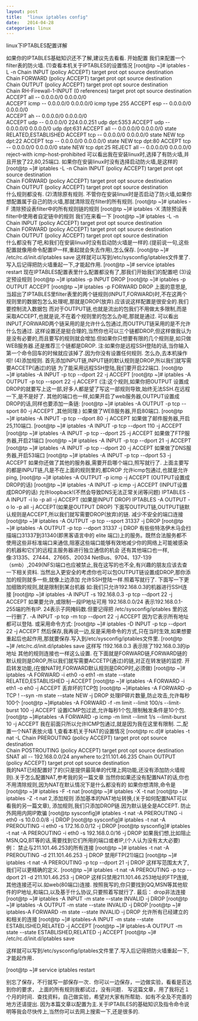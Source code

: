 ```yaml
---
layout: post
title:  "linux iptables config"
date:   2014-04-28
categories: linux
---
```


linux下IPTABLES配置详解

如果你的IPTABLES基础知识还不了解,建议先去看看.
开始配置
我们来配置一个filter表的防火墙.
(1)查看本机关于IPTABLES的设置情况
[root@tp ~]# iptables -L -n
Chain INPUT (policy ACCEPT)
target       prot opt source                 destination         
Chain FORWARD (policy ACCEPT)
target       prot opt source                 destination         
Chain OUTPUT (policy ACCEPT)
target       prot opt source                 destination         
Chain RH-Firewall-1-INPUT (0 references)
target       prot opt source                 destination         
ACCEPT       all    --    0.0.0.0/0              0.0.0.0/0           
ACCEPT       icmp --    0.0.0.0/0              0.0.0.0/0             icmp type 255 
ACCEPT       esp    --    0.0.0.0/0              0.0.0.0/0           
ACCEPT       ah     --    0.0.0.0/0              0.0.0.0/0           
ACCEPT       udp    --    0.0.0.0/0              224.0.0.251           udp dpt:5353 
ACCEPT       udp    --    0.0.0.0/0              0.0.0.0/0             udp dpt:631 
ACCEPT       all    --    0.0.0.0/0              0.0.0.0/0             state RELATED,ESTABLISHED 
ACCEPT       tcp    --    0.0.0.0/0              0.0.0.0/0             state NEW tcp dpt:22 
ACCEPT       tcp    --    0.0.0.0/0              0.0.0.0/0             state NEW tcp dpt:80 
ACCEPT       tcp    --    0.0.0.0/0              0.0.0.0/0             state NEW tcp dpt:25 
REJECT       all    --    0.0.0.0/0              0.0.0.0/0             reject-with icmp-host-prohibited 
可以看出我在安装linux时,选择了有防火墙,并且开放了22,80,25端口.
如果你在安装linux时没有选择启动防火墙,是这样的
[root@tp ~]# iptables -L -n
Chain INPUT (policy ACCEPT)
target       prot opt source                 destination         
Chain FORWARD (policy ACCEPT)
target       prot opt source                 destination         
Chain OUTPUT (policy ACCEPT)
target       prot opt source                 destination  
什么规则都没有.
(2)清除原有规则.
不管你在安装linux时是否启动了防火墙,如果你想配置属于自己的防火墙,那就清除现在filter的所有规则.
[root@tp ~]# iptables -F        清除预设表filter中的所有规则链的规则
[root@tp ~]# iptables -X        清除预设表filter中使用者自定链中的规则
我们在来看一下
[root@tp ~]# iptables -L -n
Chain INPUT (policy ACCEPT)
target       prot opt source                 destination         
Chain FORWARD (policy ACCEPT)
target       prot opt source                 destination         
Chain OUTPUT (policy ACCEPT)
target       prot opt source                 destination      
什么都没有了吧,和我们在安装linux时没有启动防火墙是一样的.(提前说一句,这些配置就像用命令配置IP一样,重起就会失去作用),怎么保存.
[root@tp ~]# /etc/rc.d/init.d/iptables save
这样就可以写到/etc/sysconfig/iptables文件里了.写入后记得把防火墙重起一下,才能起作用.
[root@tp ~]# service iptables restart
现在IPTABLES配置表里什么配置都没有了,那我们开始我们的配置吧
(3)设定预设规则
[root@tp ~]# iptables -p INPUT DROP
[root@tp ~]# iptables -p OUTPUT ACCEPT
[root@tp ~]# iptables -p FORWARD DROP
上面的意思是,当超出了IPTABLES里filter表里的两个链规则(INPUT,FORWARD)时,不在这两个规则里的数据包怎么处理呢,那就是DROP(放弃).应该说这样配置是很安全的.我们要控制流入数据包
而对于OUTPUT链,也就是流出的包我们不用做太多限制,而是采取ACCEPT,也就是说,不在着个规则里的包怎么办呢,那就是通过.
可以看出INPUT,FORWARD两个链采用的是允许什么包通过,而OUTPUT链采用的是不允许什么包通过.
这样设置还是挺合理的,当然你也可以三个链都DROP,但这样做我认为是没有必要的,而且要写的规则就会增加.但如果你只想要有限的几个规则是,如只做WEB服务器.还是推荐三个链都是DROP.
注:如果你是远程SSH登陆的话,当你输入第一个命令回车的时候就应该掉了.因为你没有设置任何规则.
怎么办,去本机操作呗!
(4)添加规则.
首先添加INPUT链,INPUT链的默认规则是DROP,所以我们就写需要ACCETP(通过)的链
为了能采用远程SSH登陆,我们要开启22端口.
[root@tp ~]# iptables -A INPUT -p tcp --dport 22 -j ACCEPT
[root@tp ~]# iptables -A OUTPUT -p tcp --sport 22 -j ACCEPT (注:这个规则,如果你把OUTPUT 设置成DROP的就要写上这一部,好多人都是望了写这一部规则导致,始终无法SSH.在远程一下,是不是好了.
其他的端口也一样,如果开启了web服务器,OUTPUT设置成DROP的话,同样也要添加一条链:
[root@tp ~]# iptables -A OUTPUT -p tcp --sport 80 -j ACCEPT ,其他同理.)
如果做了WEB服务器,开启80端口.
[root@tp ~]# iptables -A INPUT -p tcp --dport 80 -j ACCEPT
如果做了邮件服务器,开启25,110端口.
[root@tp ~]# iptables -A INPUT -p tcp --dport 110 -j ACCEPT
[root@tp ~]# iptables -A INPUT -p tcp --dport 25 -j ACCEPT
如果做了FTP服务器,开启21端口
[root@tp ~]# iptables -A INPUT -p tcp --dport 21 -j ACCEPT
[root@tp ~]# iptables -A INPUT -p tcp --dport 20 -j ACCEPT
如果做了DNS服务器,开启53端口
[root@tp ~]# iptables -A INPUT -p tcp --dport 53 -j ACCEPT
如果你还做了其他的服务器,需要开启哪个端口,照写就行了.
上面主要写的都是INPUT链,凡是不在上面的规则里的,都DROP
允许icmp包通过,也就是允许ping,
[root@tp ~]# iptables -A OUTPUT -p icmp -j ACCEPT (OUTPUT设置成DROP的话)
[root@tp ~]# iptables -A INPUT -p icmp -j ACCEPT    (INPUT设置成DROP的话)
允许loopback!(不然会导致DNS无法正常关闭等问题)
IPTABLES -A INPUT -i lo -p all -j ACCEPT (如果是INPUT DROP)
IPTABLES -A OUTPUT -o lo -p all -j ACCEPT(如果是OUTPUT DROP)
下面写OUTPUT链,OUTPUT链默认规则是ACCEPT,所以我们就写需要DROP(放弃)的链.
减少不安全的端口连接
[root@tp ~]# iptables -A OUTPUT -p tcp --sport 31337 -j DROP
[root@tp ~]# iptables -A OUTPUT -p tcp --dport 31337 -j DROP
有些些特洛伊木马会扫描端口31337到31340(即黑客语言中的 elite 端口)上的服务。既然合法服务都不使用这些非标准端口来通信,阻塞这些端口能够有效地减少你的网络上可能被感染的机器和它们的远程主服务器进行独立通信的机会
还有其他端口也一样,像:31335、27444、27665、20034 NetBus、9704、137-139（smb）,2049(NFS)端口也应被禁止,我在这写的也不全,有兴趣的朋友应该去查一下相关资料.
当然出入更安全的考虑你也可以包OUTPUT链设置成DROP,那你添加的规则就多一些,就像上边添加
允许SSH登陆一样.照着写就行了.
下面写一下更加细致的规则,就是限制到某台机器
如:我们只允许192.168.0.3的机器进行SSH连接
[root@tp ~]# iptables -A INPUT -s 192.168.0.3 -p tcp --dport 22 -j ACCEPT
如果要允许,或限制一段IP地址可用 192.168.0.0/24 表示192.168.0.1-255端的所有IP.
24表示子网掩码数.但要记得把 /etc/sysconfig/iptables 里的这一行删了.
-A INPUT -p tcp -m tcp --dport 22 -j ACCEPT 因为它表示所有地址都可以登陆.
或采用命令方式:
[root@tp ~]# iptables -D INPUT -p tcp --dport 22 -j ACCEPT
然后保存,我再说一边,反是采用命令的方式,只在当时生效,如果想要重起后也起作用,那就要保存.写入到/etc/sysconfig/iptables文件里.
[root@tp ~]# /etc/rc.d/init.d/iptables save
这样写 !192.168.0.3 表示除了192.168.0.3的ip地址
其他的规则连接也一样这么设置.
在下面就是FORWARD链,FORWARD链的默认规则是DROP,所以我们就写需要ACCETP(通过)的链,对正在转发链的监控.
开启转发功能,(在做NAT时,FORWARD默认规则是DROP时,必须做)
[root@tp ~]# iptables -A FORWARD -i eth0 -o eth1 -m state --state RELATED,ESTABLISHED -j ACCEPT
[root@tp ~]# iptables -A FORWARD -i eth1 -o eh0 -j ACCEPT
丢弃坏的TCP包
[root@tp ~]#iptables -A FORWARD -p TCP ! --syn -m state --state NEW -j DROP
处理IP碎片数量,防止攻击,允许每秒100个
[root@tp ~]#iptables -A FORWARD -f -m limit --limit 100/s --limit-burst 100 -j ACCEPT
设置ICMP包过滤,允许每秒1个包,限制触发条件是10个包.
[root@tp ~]#iptables -A FORWARD -p icmp -m limit --limit 1/s --limit-burst 10 -j ACCEPT
我在前面只所以允许ICMP包通过,就是因为我在这里有限制.
二,配置一个NAT表放火墙
1,查看本机关于NAT的设置情况
[root@tp rc.d]# iptables -t nat -L
Chain PREROUTING (policy ACCEPT)
target       prot opt source                 destination         
Chain POSTROUTING (policy ACCEPT)
target       prot opt source                 destination         
SNAT         all    --    192.168.0.0/24         anywhere              to:211.101.46.235
Chain OUTPUT (policy ACCEPT)
target       prot opt source                 destination    
我的NAT已经配置好了的(只是提供最简单的代理上网功能,还没有添加防火墙规则).关于怎么配置NAT,参考我的另一篇文章
当然你如果还没有配置NAT的话,你也不用清除规则,因为NAT在默认情况下是什么都没有的
如果你想清除,命令是
[root@tp ~]# iptables -F -t nat
[root@tp ~]# iptables -X -t nat
[root@tp ~]# iptables -Z -t nat
2,添加规则
添加基本的NAT地址转换,(关于如何配置NAT可以看我的另一篇文章),
添加规则,我们只添加DROP链.因为默认链全是ACCEPT.
防止外网用内网IP欺骗
[root@tp sysconfig]# iptables -t nat -A PREROUTING -i eth0 -s 10.0.0.0/8 -j DROP
[root@tp sysconfig]# iptables -t nat -A PREROUTING -i eth0 -s 172.16.0.0/12 -j DROP
[root@tp sysconfig]# iptables -t nat -A PREROUTING -i eth0 -s 192.168.0.0/16 -j DROP
如果我们想,比如阻止MSN,QQ,BT等的话,需要找到它们所用的端口或者IP,(个人认为没有太大必要)
例：
禁止与211.101.46.253的所有连接
[root@tp ~]# iptables -t nat -A PREROUTING    -d 211.101.46.253 -j DROP
禁用FTP(21)端口
[root@tp ~]# iptables -t nat -A PREROUTING -p tcp --dport 21 -j DROP
这样写范围太大了,我们可以更精确的定义.
[root@tp ~]# iptables -t nat -A PREROUTING    -p tcp --dport 21 -d 211.101.46.253 -j DROP
这样只禁用211.101.46.253地址的FTP连接,其他连接还可以.如web(80端口)连接.
按照我写的,你只要找到QQ,MSN等其他软件的IP地址,和端口,以及基于什么协议,只要照着写就行了.
最后：
drop非法连接
[root@tp ~]# iptables -A INPUT     -m state --state INVALID -j DROP
[root@tp ~]# iptables -A OUTPUT    -m state --state INVALID -j DROP
[root@tp ~]# iptables-A FORWARD -m state --state INVALID -j DROP
允许所有已经建立的和相关的连接
[root@tp ~]# iptables-A INPUT -m state --state ESTABLISHED,RELATED -j ACCEPT
[root@tp ~]# iptables-A OUTPUT -m state --state ESTABLISHED,RELATED -j ACCEPT
[root@tp ~]# /etc/rc.d/init.d/iptables save

这样就可以写到/etc/sysconfig/iptables文件里了.写入后记得把防火墙重起一下,才能起作用．

[root@tp ~]# service iptables restart


别忘了保存，不行就写一部保存一次．你可以一边保存，一边做实验，看看是否达到你的要求，
上面的所有规则我都试过，没有问题．
写这篇文章，用了我将近１个月的时间．查找资料，自己做实验，希望对大家有所帮助．如有不全及不完善的地方还请提出.
因为本篇文章以配置为主.关于IPTABLES的基础知识及指令命令说明等我会尽快传上,当然你可以去网上搜索一下,还是很多的.
